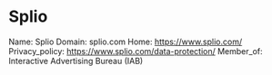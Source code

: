 
# Splio

Name: Splio
Domain: splio.com
Home: https://www.splio.com/
Privacy_policy: https://www.splio.com/data-protection/
Member_of: Interactive Advertising Bureau (IAB)
